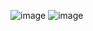 ![image](https://github.com/JorgeAAG/IMPACTO-DE-LA-INTELIGENCIA-ARTIFICIAL-EN-EL-MERCADO-LABORAL./assets/151756124/bb534a65-7eb1-4305-b4f1-8855fca61853)
![image](https://github.com/JorgeAAG/IMPACTO-DE-LA-INTELIGENCIA-ARTIFICIAL-EN-EL-MERCADO-LABORAL./assets/151756124/57511a6c-5fde-4c33-a81c-7e8c7ac8b316)


